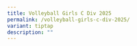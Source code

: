 ```yaml
---
title: Volleyball Girls C Div 2025
permalink: /volleyball-girls-c-div-2025/
variant: tiptap
description: ""
---
```

